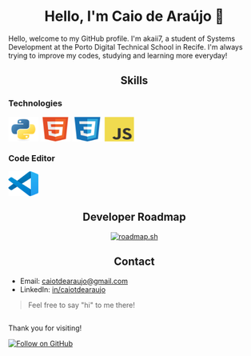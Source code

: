 <h1 align="center">Hello, I'm Caio de Araújo 🌊</h1>

Hello, welcome to my GitHub profile. I'm akaii7, a student of Systems Development at the Porto Digital Technical School in Recife. I'm always trying to improve my codes, studying and learning more everyday!

<h2 align="center">Skills</h2>

### Technologies

<div>
  <img alt="Python" src="https://raw.githubusercontent.com/devicons/devicon/master/icons/python/python-original.svg" align="center" height="50" width="60">
  <img alt="HTML5" src="https://raw.githubusercontent.com/devicons/devicon/master/icons/html5/html5-original.svg" align="center" height="50" width="60">
  <img alt="CSS3" src="https://raw.githubusercontent.com/devicons/devicon/master/icons/css3/css3-original.svg" align="center" height="50" width="60">
  <img alt="JavaScript" src="https://raw.githubusercontent.com/devicons/devicon/master/icons/javascript/javascript-original.svg" align="center" height="50" width="60">
</div>

### Code Editor

<img alt="VS Code" src="https://raw.githubusercontent.com/devicons/devicon/master/icons/vscode/vscode-original.svg" align="center" height="50" width="60">

<h2 align="center">Developer Roadmap</h2>

<div align="center">
  <a href="https://roadmap.sh"><img src="https://api.roadmap.sh/v1-badge/tall/64a49656ec22530247ed902e?variant=dark&roadmaps=backend%2Cpython" alt="roadmap.sh"/></a>
</div>

<h2 align="center">Contact</h2>

- Email: caiotdearaujo@gmail.com
- LinkedIn: [in/caiotdearaujo](https://linkedin.com/in/caiotdearaujo)

> Feel free to say "hi" to me there!

##

Thank you for visiting!

[![Follow on GitHub](https://img.shields.io/github/followers/akaii7?label=Follow&style=social)](https://github.com/akaii7)
